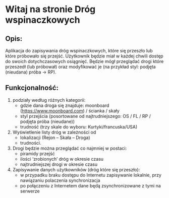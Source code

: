 # Witaj na stronie Dróg wspinaczkowych
## Opis:
Aplikacja do zapisywania dróg wspinaczkowych, które się przeszło lub które próbowało się przejść. Użytkownik będzie miał w każdej chwili dostęp do swoich dotychczasowych osiągnięć. 
Będzie mógł przeglądać drogi które przeszedł (lub próbował) oraz modyfikować je (na przykład styl: podjęta (nieudana) próba -> RP).
## Funkcjonalność:
1. podziały według różnych kategorii:
    - gdzie dana droga się znajduje: moonboard (https://www.moonboard.com) / ścianka / skały
    - styl przejścia (posortowane od najtrudniejszego: OS / FL / RP / podjęta próba (nieudane))
    - trudność (trzy skale do wyboru: Kurtyki/francuska/USA)
2. Wyświetlenie listy dróg w zależności od 
    - lokalizacji (Rejon – Skała – Droga)
    - trudności.
3. Drogi będzie można przeglądać co najmniej w postaci:
    - piramidy przejść
    - ilości ‘zrobionych’ dróg w okresie czasu
    - najtrudniejszej drogi w okresie czasu
4. Zapisywanie danych użytkowników (dróg które się przeszło):
    - w przypadku braku dostępu do Internetu zapisywanie lokalnie, przy nawiązaniu polaczenia synchronizacja
    - po połączeniu z Internetem dane będą zsynchronizowane z tymi na serwerze
